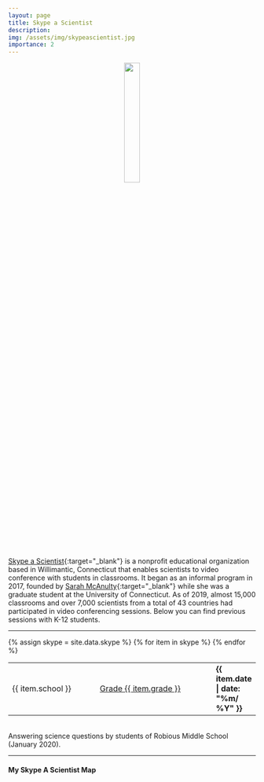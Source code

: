 ```yaml
---
layout: page
title: Skype a Scientist
description: 
img: /assets/img/skypeascientist.jpg
importance: 2
---
```


 <center>
 <img src="{{ site.baseurl }}/assets/img/skypeascientist.jpg"  height="25%" width="25%"> 
 </center>
 <br/>

[Skype a Scientist](https://www.skypeascientist.com/){:target="\_blank"}  is a nonprofit educational organization based in Willimantic, Connecticut that enables scientists to video conference with students in classrooms. It began as an informal program in 2017, founded by [Sarah McAnulty](https://sarahmcanulty.weebly.com/){:target="\_blank"} while she was a graduate student at the University of Connecticut. As of 2019, almost 15,000 classrooms and over 7,000 scientists from a total of 43 countries had participated in video conferencing sessions. Below you can find previous sessions with K-12 students.

---
<div class="publications">
    <div class="table-responsive">
      <table class="table table-hover table-borderless">
        {% assign skype = site.data.skype  %}
      {% for item in skype %}
        <tr>
          <td>
           {{ item.school }}
          </td>
          <td>
           <a href="{{ item.page }}" target="_blank"> Grade {{ item.grade }}</a>
          </td>
          <td  style="width: 15%"><strong>{{ item.date | date: "%m/ %Y" }}</strong></td>
        </tr>
      {% endfor %}
      </table>
    </div>
</div>


<br>

<div class="row justify-content-sm-center">
    <div class="col-sm-7 mt-3 mt-md-0">
        <img class="img-fluid" src="{{ site.baseurl }}/assets/img/skype-a-scientist-1.jpeg" alt="" title=" Answering science questions by students of Robious Middle School "/>
    </div>
    <div class="col-sm mt-3 mt-md-0">
        <img class="img-fluid" src="{{ site.baseurl }}/assets/img/skype-a-scientist-2.jpeg" alt="" title=" Answering science questions by students of Robious Middle School "/>
    </div>
</div>
<div class="caption">
      Answering science questions by students of Robious Middle School (January 2020).
</div>

---


#### My Skype A Scientist Map
<!-- Create an element where the map will take place -->
<svg viewBox="-320 -260 630 420"></svg>

<script align="center">

// The svg
var svg = d3.select("svg"),
    width = +svg.attr("width"),
    height = +svg.attr("height");
    
// Map and projection
var projection = d3.geoMercator()
    .center([0,20])                // GPS of location to zoom on
    .scale(99)                       // This is like the zoom
    .translate([ width/2, height/2 ])

d3.queue()
  .defer(d3.json, "https://raw.githubusercontent.com/holtzy/D3-graph-gallery/master/DATA/world.geojson")  // World shape
  .defer(d3.csv, "{{ site.baseurl }}/assets/csv/data_skype.csv") // Position of circles
  .await(ready);

function ready(error, dataGeo, data) {

  // Create a color scale
  var allContinent = d3.map(data, function(d){return(d.homecontinent)}).keys()
  var color = d3.scaleOrdinal()
    .domain(allContinent)
    .range(d3.schemePaired);

  // Add a scale for bubble size
  var valueExtent = d3.extent(data, function(d) { return +d.n; })
  var size = d3.scaleSqrt()
    .domain(valueExtent)  // What's in the data
    .range([ 1, 50])  // Size in pixel

  // Draw the map
  svg.append("g")
      .selectAll("path")
      .data(dataGeo.features)
      .enter()
      .append("path")
        .attr("fill", "#b8b8b8")
        .attr("d", d3.geoPath()
            .projection(projection)
        )
      .style("stroke", "black")
      .style("opacity", .2)
      
  // Add circles:
  svg
    .selectAll("myCircles")
    .data(data.sort(function(a,b) { return +b.n - +a.n }).filter(function(d,i){ return i<1000 }))
    .enter()
    .append("circle", ".pin")
      .attr("cx", function(d){ return projection([+d.homelon, +d.homelat])[0] })
      .attr("cy", function(d){ return projection([+d.homelon, +d.homelat])[1] })
      .attr("r", 3)
      .style("fill", function(d){ return color(d.homecontinent) })
      .attr("stroke", 1)
      .attr("stroke-width", 1)
      .attr("fill-opacity", .7)
}

</script>
